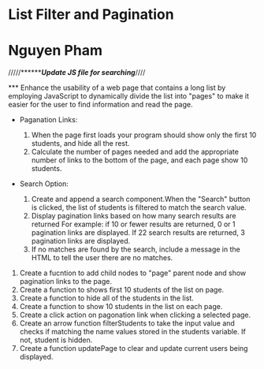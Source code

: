 # List Filter and Pagination
# Nguyen Pham

<JavaScript>
  
   /////***************Update JS file for searching*********////

*** Enhance the usability of a web page that contains a long list by employing JavaScript to dynamically divide the list into "pages" to make it easier for the user to find information and read the page.

* Paganation Links:
  1. When the page first loads your program should show only the first 10 students, and hide all the rest.
  2. Calculate the number of pages needed and add the appropriate number of links to the bottom of the page, and each page show 10 students.

* Search Option:
  1. Create and append a search component.When the "Search" button is clicked, the list of students is filtered to match the search value. 
  2. Display pagination links based on how many search results are returned
    For example: if 10 or fewer results are returned, 0 or 1 pagination links are displayed. If 22 search results are returned, 3 pagination links are displayed.
  3. If no matches are found by the search, include a message in the HTML to tell the user there are no matches.
  
1. Create a fucntion to add child nodes to "page" parent node and show pagination links to the page.
2. Create a function to shows first 10 students of the list on page.
3. Create a function to hide all of the students in the list.
4. Create a function to show 10 students in the list on each page.
5. Create a click action on pagonation link when clicking a selected page.
6. Create an arrow function filterStudents to take the input value and checks if matching
the name values stored in the students variable. If not, student is hidden.
7. Create a function updatePage to clear and update current users being displayed.




